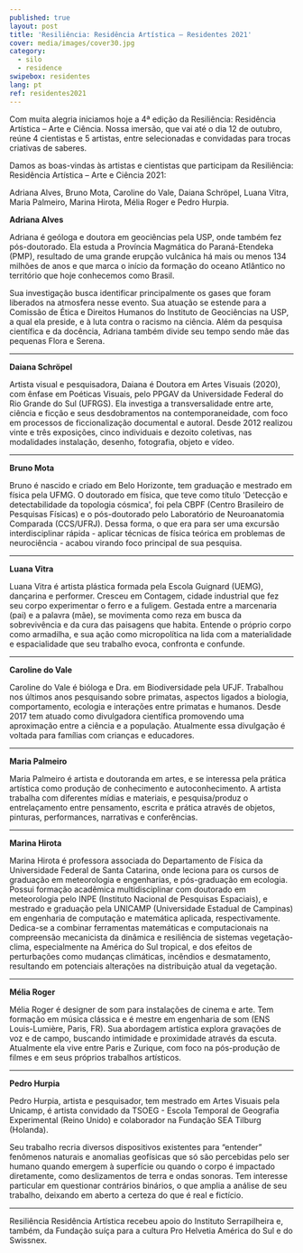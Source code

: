 ```yaml
---
published: true
layout: post
title: 'Resiliência: Residência Artística – Residentes 2021'
cover: media/images/cover30.jpg
category:
  - silo
  - residence
swipebox: residentes
lang: pt
ref: residentes2021
---
```



Com muita alegria iniciamos hoje a 4ª edição da Resiliência: Residência Artística – Arte e Ciência. Nossa imersão, que vai até o dia 12 de outubro, reúne 4 cientistas e 5 artistas, entre selecionadas e convidadas para trocas criativas de saberes.

Damos as boas-vindas às artistas e cientistas que participam da Resiliência: Residência Artística – Arte e Ciência 2021:

Adriana Alves, Bruno Mota, Caroline do Vale, Daiana Schröpel, Luana Vitra, Maria Palmeiro, Marina Hirota, Mélia Roger e Pedro Hurpia.


**Adriana Alves**
 
Adriana é geóloga e doutora em geociências pela USP, onde também fez pós-doutorado. Ela estuda a Província Magmática do Paraná-Etendeka (PMP), resultado de uma grande erupção vulcânica há mais ou menos 134 milhões de anos e que marca o início da formação do oceano Atlântico no território que hoje conhecemos como Brasil. 

Sua investigação busca identificar principalmente os gases que foram liberados na atmosfera nesse evento. Sua atuação se estende para a Comissão de Ética e Direitos Humanos do Instituto de Geociências na USP, a qual ela preside, e à luta contra o racismo na ciência. Além da pesquisa científica e da docência, Adriana também divide seu tempo sendo mãe das pequenas Flora e Serena.


---

**Daiana Schröpel**
   
Artista visual e pesquisadora, Daiana é Doutora em Artes Visuais (2020), com ênfase em Poéticas Visuais, pelo PPGAV da Universidade Federal do Rio Grande do Sul (UFRGS). Ela investiga a transversalidade entre arte, ciência e ficção e seus desdobramentos na contemporaneidade, com foco em processos de ficcionalização documental e autoral. Desde 2012 realizou vinte e três exposições, cinco individuais e dezoito coletivas, nas modalidades instalação, desenho, fotografia, objeto e vídeo.
 
---

**Bruno Mota**
  
Bruno é nascido e criado em Belo Horizonte, tem graduação e mestrado em física pela UFMG. O doutorado em física, que teve como título 'Detecção e detectabilidade da topologia cósmica', foi pela CBPF (Centro Brasileiro de Pesquisas Físicas) e o pós-doutorado pelo Laboratório de Neuroanatomia Comparada (CCS/UFRJ). Dessa forma, o que era para ser uma excursão interdisciplinar rápida - aplicar técnicas de física teórica em problemas de neurociência - acabou virando foco principal de sua pesquisa. 

---

**Luana Vitra**
  
Luana Vitra é artista plástica formada pela Escola Guignard (UEMG), dançarina e performer. Cresceu em Contagem, cidade industrial que fez seu corpo experimentar o ferro e a fuligem. Gestada entre a marcenaria (pai) e a palavra (mãe), se movimenta como reza em busca da sobrevivência e da cura das paisagens que habita. Entende o próprio corpo como armadilha, e sua ação como micropolítica na lida com a materialidade e espacialidade que seu trabalho evoca, confronta e confunde.

---
   
**Caroline do Vale**

Caroline do Vale é bióloga e Dra. em Biodiversidade pela UFJF. Trabalhou nos últimos anos pesquisando sobre primatas, aspectos ligados a biologia, comportamento, ecologia e interações entre primatas e humanos. Desde 2017 tem atuado como divulgadora científica promovendo uma aproximação entre a ciência e a população. Atualmente essa divulgação é voltada para famílias com crianças e educadores.
   
   
---

**Maria Palmeiro**
  
Maria Palmeiro é artista e doutoranda em artes, e se interessa pela prática artística como produção de conhecimento e autoconhecimento. A artista trabalha com diferentes mídias e materiais, e pesquisa/produz o entrelaçamento entre pensamento, escrita e prática através de objetos, pinturas, performances, narrativas e conferências. 

   
   
---
  
**Marina Hirota**
  
Marina Hirota é professora associada do Departamento de Física da Universidade Federal de Santa Catarina, onde leciona para os cursos de graduação em meteorologia e engenharias, e pós-graduação em ecologia.
Possui formação acadêmica multidisciplinar com doutorado em meteorologia pelo INPE (Instituto Nacional de Pesquisas Espaciais), e mestrado e graduação pela UNICAMP (Universidade Estadual de Campinas) em engenharia de computação e matemática aplicada, respectivamente.
Dedica-se a combinar ferramentas matemáticas e computacionais na compreensão mecanicista da dinâmica e resiliência de sistemas vegetação-clima, especialmente na América do Sul tropical, e dos efeitos de perturbações como mudanças climáticas, incêndios e desmatamento, resultando em potenciais alterações na distribuição atual da vegetação.

---

**Mélia Roger**

Mélia Roger é designer de som para instalações de cinema e arte. Tem formação em música clássica e é mestre em engenharia de som (ENS Louis-Lumière, Paris, FR). Sua abordagem artística explora gravações de voz e de campo, buscando intimidade e proximidade através da escuta. Atualmente ela vive entre Paris e Zurique, com foco na pós-produção de filmes e em seus próprios trabalhos artísticos.

  
---

**Pedro Hurpia**
  
Pedro Hurpia, artista e pesquisador, tem mestrado em Artes Visuais pela Unicamp, é artista convidado da TSOEG - Escola Temporal de Geografia Experimental (Reino Unido) e colaborador na Fundação SEA Tilburg (Holanda).
  
Seu trabalho recria diversos dispositivos existentes para “entender” fenômenos naturais e anomalias geofísicas que só são percebidas pelo ser humano quando emergem à superfície ou quando o corpo é impactado diretamente, como deslizamentos de terra e ondas sonoras. Tem interesse particular em questionar contrários binários, o que amplia a análise de seu trabalho, deixando em aberto a certeza do que é real e fictício.

   
---


Resiliência Residência Artística recebeu apoio do Instituto Serrapilheira e, também, da Fundação suíça para a cultura Pro Helvetia América do Sul e do Swissnex.

